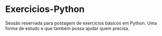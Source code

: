 # Exercicios-Python
Sessão reservada para postagem de exercícios básicos em Python. Uma forma de estudo e que também possa ajudar quem precisa.
